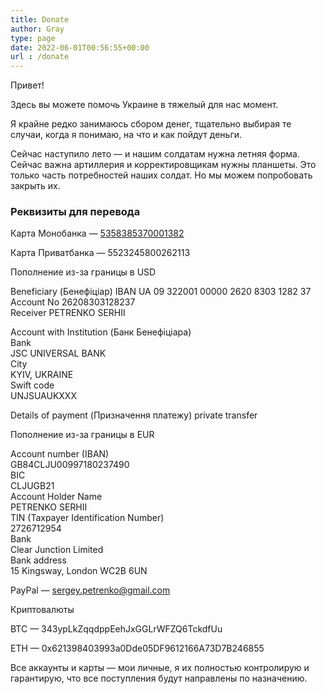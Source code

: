 ```yaml
---
title: Donate
author: Gray
type: page
date: 2022-06-01T00:56:55+00:00
url : /donate
---
```

Привет!

Здесь вы можете помочь Украине в тяжелый для нас момент.

Я крайне редко занимаюсь сбором денег, тщательно выбирая те случаи, когда я понимаю, на что и как пойдут деньги.

Сейчас наступило лето — и нашим солдатам нужна летняя форма. Сейчас важна артиллерия и корректировщикам нужны планшеты. Это только часть потребностей наших солдат. Но мы можем попробовать закрыть их.

### Реквизиты для перевода 

Карта Монобанка — [5358385370001382](https://send.monobank.ua/67jgKULisF)

Карта Приватбанка — 5523245800262113

Пополнение из-за границы в USD

Beneficiary (Бенефіціар)
IBAN UA 09 322001 00000 2620 8303 1282 37  
Account No 26208303128237  
Receiver PETRENKO SERHII  


Account with Institution (Банк Бенефіціара)  
Bank   
JSC UNIVERSAL BANK  
City  
KYIV, UKRAINE  
Swift code  
UNJSUAUKXXX  


Details of payment (Призначення платежу)
 private transfer


Пополнение из-за границы в EUR

Account number (IBAN)  
GB84CLJU00997180237490  
BIC  
CLJUGB21  
Account Holder Name  
PETRENKO SERHII  
TIN (Taxpayer Identification Number)  
2726712954  
Bank  
Clear Junction Limited  
Bank address  
15 Kingsway, London WC2B 6UN  

PayPal — sergey.petrenko@gmail.com

Криптовалюты

BTC — 343ypLkZqqdppEehJxGGLrWFZQ6TckdfUu

ETH — 0x621398403993a0Dde05DF9612166A73D7B246855

Все аккаунты и карты — мои личные, я их полностью контролирую и гарантирую, что все поступления будут направлены по назначению.